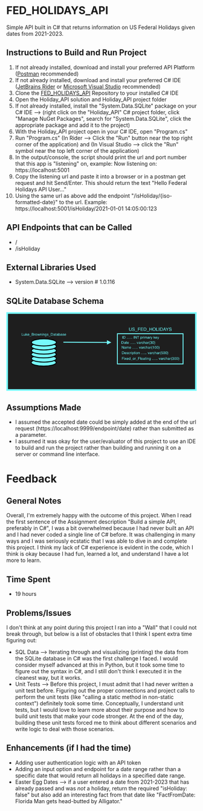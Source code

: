 # FED_HOLIDAYS_API
Simple API built in C# that returns information on US Federal Holidays given dates from 2021-2023.



## Instructions to Build and Run Project
1. If not already installed, download and install your preferred API Platform ([Postman](https://www.postman.com/downloads/) recommended)
2. If not already installed, download and install your preferred C# IDE ([JetBrains Rider](https://www.jetbrains.com/rider/download/#section=mac) or [Microsoft Visual Studio](https://visualstudio.microsoft.com/downloads/) recommended)
3. Clone the [FED_HOLIDAYS_API](https://github.com/luk19/FED_HOLIDAYS_API) Repository to your installed C# IDE
4. Open the Holiday_API solution and Holiday_API project folder
5. If not already installed, install the "System.Data.SQLite" package on your C# IDE --> (right click on the "Holiday_API" C# project folder, click "Manage NuGet Packages", search for "System.Data.SQLite", click the appropriate package and add it to the project)
6. With the Holiday_API project open in your C# IDE, open "Program.cs"
7. Run "Program.cs" (In Rider --> Click the "Run" button near the top right corner of the application) and (In Visual Studio --> click the "Run" symbol near the top left corner of the application)
8. In the output/console, the script should print the url and port number that this app is "listening" on, example: Now listening on: https://localhost:5001
9. Copy the listening url and paste it into a browser or in a postman get request and hit Send/Enter. This should return the text "Hello Federal Holidays API User..."
10. Using the same url as above add the endpoint "/isHoliday/{iso-formatted-date}" to the url. Example: https://localhost:5001/isHoliday/2021-01-01 14:05:00:123




## API Endpoints that can be Called
- /
- /isHoliday




## External Libraries Used
- System.Data.SQLite   -->   version # 1.0.116




## SQLite Database Schema
![img.png](img.png)



## Assumptions Made
- I assumed the accepted date could be simply added at the end of the url request (https://localhost:9999/endpoint/date) rather than submitted as a parameter.
- I assumed it was okay for the user/evaluator of this project to use an IDE to build and run the project rather than building and running it on a server or command line interface.




# Feedback


## General Notes
Overall, I'm extremely happy with the outcome of this project. When I read the first sentence of the Assignment description "Build a simple API, preferably in C#",
I was a bit overwhelmed because I had never built an API and I had never coded a single line of C# before. It was challenging in many ways and I was seriously ecstatic
that I was able to dive in and complete this project. I think my lack of C# experience is evident in the code, which I think is okay because I had fun, learned a lot,
and understand I have a lot more to learn.




## Time Spent
- 19 hours




## Problems/Issues
I don't think at any point during this project I ran into a "Wall" that I could not break through, but below is a list of obstacles that I think I spent extra time figuring out:
- SQL Data --> Iterating through and visualizing (printing) the data from the SQLite database in C# was the first challenge I faced. I would consider myself advanced at this in Python, but it took some time to figure out the syntax in C#, and I still don't think I executed it in the cleanest way, but it works.
- Unit Tests --> Before this project, I must admit that I had never written a unit test before. Figuring out the proper connections and project calls to perform the unit tests (like "calling a static method in non-static context") definitely took some time. Conceptually, I understand unit tests, but I would love to learn more about their purpose and how to build unit tests that make your code stronger. At the end of the day, building these unit tests forced me to think about different scenarios and write logic to deal with those scenarios.




## Enhancements (if I had the time)
- Adding user authentication logic with an API token
- Adding an input option and endpoint for a date range rather than a specific date that would return all holidays in a specified date range.
- Easter Egg Dates --> if a user entered a date from 2021-2023 that has already passed and was _not_ a holiday, return the required "isHoliday: false" but also add an interesting fact from that date like "FactFromDate: Florida Man gets head-butted by Alligator."


